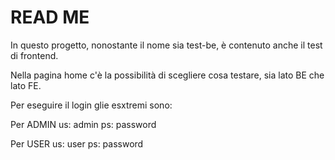 # READ ME
In questo progetto, nonostante il nome sia test-be, è contenuto anche il test di frontend.

Nella pagina home c'è la possibilità di scegliere cosa testare, sia lato BE che lato FE.  

Per eseguire il login glie esxtremi sono:

Per ADMIN
us: admin
ps: password

Per USER
us: user
ps: password

